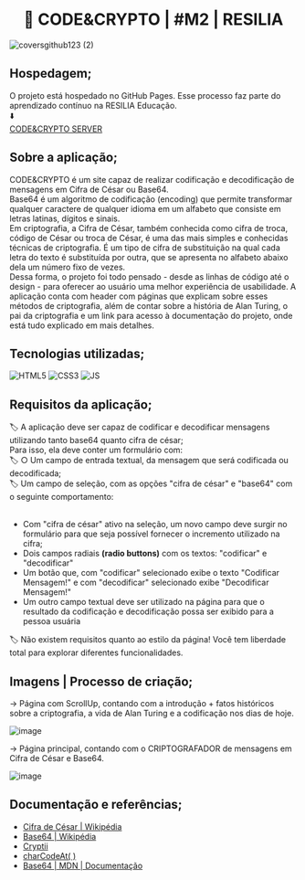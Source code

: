 <h1 align="center">🔐 CODE&CRYPTO | #M2 | RESILIA </h1>

![coversgithub123 (2)](https://user-images.githubusercontent.com/101408372/166722929-3116863d-9e6d-4f39-9e46-2990059bea50.png)


## **Hospedagem;**

O projeto está hospedado no GitHub Pages. Esse processo faz parte do aprendizado contínuo na RESILIA Educação.<br>
⬇️ <br> 
[CODE&CRYPTO SERVER](https://guimaraesadev.github.io/criptografiaCodeRESILIA/) 


## **Sobre a aplicação;**

CODE&CRYPTO é um site capaz de realizar codificação e decodificação de mensagens em Cifra de César ou Base64. <br> 
Base64 é um algoritmo de codificação (encoding) que permite transformar qualquer caractere de qualquer idioma em um alfabeto que consiste em letras latinas, dígitos e sinais. <br> Em criptografia, a Cifra de César, também conhecida como cifra de troca, código de César ou troca de César, é uma das mais simples e conhecidas técnicas de criptografia. É um tipo de cifra de substituição na qual cada letra do texto é substituída por outra, que se apresenta no alfabeto abaixo dela um número fixo de vezes. <br>
Dessa forma, o projeto foi todo pensado - desde as linhas de código até o design - para oferecer ao usuário uma melhor experiência de usabilidade. A aplicação conta com header com páginas que explicam sobre esses métodos de criptografia, além de contar sobre a história de Alan Turing, o pai da criptografia e um link para acesso à documentação do projeto, onde está tudo explicado em mais detalhes.

## **Tecnologias utilizadas;**
![HTML5](https://img.shields.io/badge/HTML5-E34F26?style=for-the-badge&logo=html5&logoColor=white)
![CSS3](https://img.shields.io/badge/CSS3-1572B6?style=for-the-badge&logo=css3&logoColor=white)
![JS](https://img.shields.io/badge/JavaScript-F7DF1E?style=for-the-badge&logo=javascript&logoColor=black)

## **Requisitos da aplicação**; <br>

🏷️ A aplicação deve ser capaz de codificar e decodificar mensagens utilizando
tanto base64 quanto cifra de césar; <br>
Para isso, ela deve conter um formulário com: <br> 
🏷️ ○ Um campo de entrada textual, da mensagem que será codificada ou
decodificada; <br>
🏷️ Um campo de seleção, com as opções "cifra de césar" e "base64" com o
seguinte comportamento: <br><br>
- Com "cifra de césar" ativo na seleção, um novo campo deve surgir
no formulário para que seja possível fornecer o incremento
utilizado na cifra;
- Dois campos radiais **(radio buttons)** com os textos: "codificar" e
"decodificar"
- Um botão que, com "codificar" selecionado exibe o texto "Codificar
Mensagem!" e com "decodificar" selecionado exibe "Decodificar
Mensagem!"
- Um outro campo textual deve ser utilizado na página para que o
resultado da codificação e decodificação possa ser exibido para a
pessoa usuária

🏷️ Não existem requisitos quanto ao estilo da página! Você tem liberdade total para
explorar diferentes funcionalidades.

## **Imagens | Processo de criação;** <br>

→ Página com ScrollUp, contando com a introdução + fatos históricos sobre a criptografia, a vida de Alan Turing e a codificação nos dias de hoje. 

![image](https://user-images.githubusercontent.com/101408372/166557780-6f382511-c79b-4cc9-94e8-ffb1db6f5059.png)

→ Página principal, contando com o CRIPTOGRAFADOR de mensagens em Cifra de César e Base64.

![image](https://user-images.githubusercontent.com/101408372/166557919-1280d045-599e-4ea0-85c8-3df558fc784a.png)






## **Documentação e referências;**
- [Cifra de César | Wikipédia](https://pt.wikipedia.org/wiki/Cifra_de_C%C3%A9sar)
- [Base64 | Wikipédia](https://pt.wikipedia.org/wiki/Base64)
- [Cryptii](https://cryptii.com/pipes/caesar-cipher)
- [charCodeAt( )](https://developer.mozilla.org/pt-BR/docs/Web/JavaScript/Reference/Global_Objects/String/charCodeAt)
- [Base64 | MDN | Documentação](https://developer.mozilla.org/en-US/docs/Glossary/Base64)







